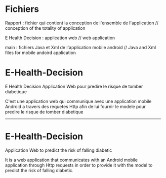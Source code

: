 # Fichiers
Rapport : fichier qui contient la conception de l'ensemble de l'application // conception of the totality of application

E Health Decision : application web // web application

main : fichiers Java et Xml de l'application mobile android // Java and Xml files for mobile andoird application 

# E-Health-Decision
E Health Decision Application Web pour predire le risque de tomber diabetique 

C'est une application web qui communique avec une application mobile Android a travers des requetes Http afin de lui fournir le modele pour predire le risque de tomber diabetique

----------------------
# E-Health-Decision
Application Web to predict the risk of falling diabetic

It is a web application that communicates with an Android mobile application through Http requests in order to provide it with the model to predict the risk of falling diabetic.

